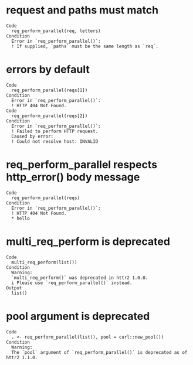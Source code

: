 # request and paths must match

    Code
      req_perform_parallel(req, letters)
    Condition
      Error in `req_perform_parallel()`:
      ! If supplied, `paths` must be the same length as `req`.

# errors by default

    Code
      req_perform_parallel(reqs[1])
    Condition
      Error in `req_perform_parallel()`:
      ! HTTP 404 Not Found.
    Code
      req_perform_parallel(reqs[2])
    Condition
      Error in `req_perform_parallel()`:
      ! Failed to perform HTTP request.
      Caused by error:
      ! Could not resolve host: INVALID

# req_perform_parallel respects http_error() body message

    Code
      req_perform_parallel(reqs)
    Condition
      Error in `req_perform_parallel()`:
      ! HTTP 404 Not Found.
      * hello

# multi_req_perform is deprecated

    Code
      multi_req_perform(list())
    Condition
      Warning:
      `multi_req_perform()` was deprecated in httr2 1.0.0.
      i Please use `req_perform_parallel()` instead.
    Output
      list()

# pool argument is deprecated

    Code
      . <- req_perform_parallel(list(), pool = curl::new_pool())
    Condition
      Warning:
      The `pool` argument of `req_perform_parallel()` is deprecated as of httr2 1.1.0.


